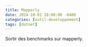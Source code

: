 ```yaml
---
title: Mapperly
date: 2024-10-01 18:00:00 -0400
categories: [outil-developpement]
tags: [dotnet]
---
```


Sortir des benchmarks sur mapperly.